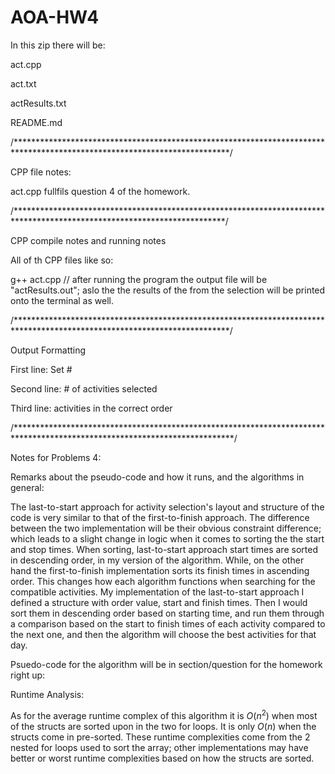 # AOA-HW4

In this zip there will be:

act.cpp

act.txt

actResults.txt

README.md

/*************************************************************************************************************************/

CPP file notes:

act.cpp fullfils question 4 of the homework.

/************************************************************************************************************************/

CPP compile notes and running notes

All of th CPP files like so:

g++ act.cpp // after running the program the output file will be "actResults.out"; aslo the the results of the from the 
selection will be printed onto the terminal as well.

/*************************************************************************************************************************/

Output Formatting

First line: Set #

Second line: # of activities selected

Third line: activities in the correct order

/**************************************************************************************************************************/
 
 Notes for Problems 4:
 
 Remarks about the pseudo-code and how it runs, and the algorithms in general:
 
 The last-to-start approach for activity selection's layout and structure of the code is very similar to that of the first-to-finish approach. The difference between the two implementation will be their obvious constraint difference; which leads to a slight change in logic when it comes to sorting the the start and stop times. When sorting, last-to-start approach start times are sorted in descending order, in my version of the algorithm. While, on the other hand the first-to-finish implementation sorts its finish times in ascending order. This changes how each algorithm functions when searching for the compatible activities. My implementation of the last-to-start approach I defined a structure with order value, start and finish times. Then I would sort them in descending order based on starting time, and run them through a comparison based on the start to finish times of each activity compared to the next one, and then the algorithm will choose the best activities for that day.
 
Psuedo-code for the algorithm will be in section/question for the homework right up:

Runtime Analysis:

As for the average runtime complex of this algorithm it is $O(n^2)$ when most of the structs are sorted upon in the two for loops. It is only $O(n)$ when the structs come in pre-sorted. These runtime complexities come from the 2 nested for loops used to sort the array; other implementations may have better or worst runtime complexities based on how the structs are sorted.
